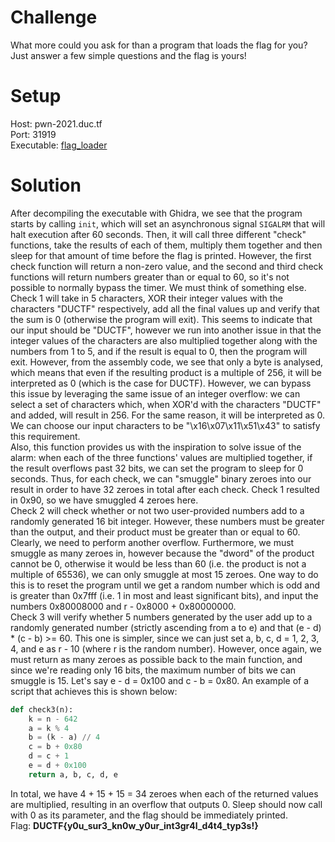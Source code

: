 # Challenge
What more could you ask for than a program that loads the flag for you? Just answer a few simple questions and the flag is yours!  
  
# Setup
Host: pwn-2021.duc.tf  
Port: 31919  
Executable: [flag_loader](flag_loader)  
  
# Solution
After decompiling the executable with Ghidra, we see that the program starts by calling `init`, which will set an asynchronous signal `SIGALRM` that will halt execution after 60 seconds. Then, it will call three different "check" functions, take the results of each of them, multiply them together and then sleep for that amount of time before the flag is printed. However, the first check function will return a non-zero value, and the second and third check functions will return numbers greater than or equal to 60, so it's not possible to normally bypass the timer. We must think of something else.    
Check 1 will take in 5 characters, XOR their integer values with the characters "DUCTF" respectively, add all the final values up and verify that the sum is 0 (otherwise the program will exit). This seems to indicate that our input should be "DUCTF", however we run into another issue in that the integer values of the characters are also multiplied together along with the numbers from 1 to 5, and if the result is equal to 0, then the program will exit. However, from the assembly code, we see that only a byte is analysed, which means that even if the resulting product is a multiple of 256, it will be interpreted as 0 (which is the case for DUCTF). However, we can bypass this issue by leveraging the same issue of an integer overflow: we can select a set of characters which, when XOR'd with the characters "DUCTF" and added, will result in 256. For the same reason, it will be interpreted as 0. We can choose our input characters to be "\x16\x07\x11\x51\x43" to satisfy this requirement.  
Also, this function provides us with the inspiration to solve issue of the alarm: when each of the three functions' values are multiplied together, if the result overflows past 32 bits, we can set the program to sleep for 0 seconds. Thus, for each check, we can "smuggle" binary zeroes into our result in order to have 32 zeroes in total after each check. Check 1 resulted in 0x90, so we have smuggled 4 zeroes here.  
Check 2 will check whether or not two user-provided numbers add to a randomly generated 16 bit integer. However, these numbers must be greater than the output, and their product must be greater than or equal to 60. Clearly, we need to perform another overflow. Furthermore, we must smuggle as many zeroes in, however because the "dword" of the product cannot be 0, otherwise it would be less than 60 (i.e. the product is not a multiple of 65536), we can only smuggle at most 15 zeroes. One way to do this is to reset the program until we get a random number which is odd and is greater than 0x7fff (i.e. 1 in most and least significant bits), and input the numbers 0x80008000 and r - 0x8000 + 0x80000000.  
Check 3 will verify whether 5 numbers generated by the user add up to a randomly generated number (strictly ascending from a to e) and that (e - d) * (c - b) >= 60. This one is simpler, since we can just set a, b, c, d = 1, 2, 3, 4, and e as r - 10 (where r is the random number). However, once again, we must return as many zeroes as possible back to the main function, and since we're reading only 16 bits, the maximum number of bits we can smuggle is 15. Let's say e - d = 0x100 and c - b = 0x80. An example of a script that achieves this is shown below:
```python
def check3(n):
	k = n - 642
	a = k % 4
	b = (k - a) // 4
  	c = b + 0x80
 	d = c + 1
 	e = d + 0x100
	return a, b, c, d, e
 ```
In total, we have 4 + 15 + 15 = 34 zeroes when each of the returned values are multiplied, resulting in an overflow that outputs 0. Sleep should now call with 0 as its parameter, and the flag should be immediately printed.  
Flag: **DUCTF{y0u_sur3_kn0w_y0ur_int3gr4l_d4t4_typ3s!}**
